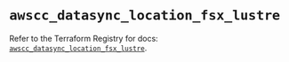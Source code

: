 # `awscc_datasync_location_fsx_lustre`

Refer to the Terraform Registry for docs: [`awscc_datasync_location_fsx_lustre`](https://registry.terraform.io/providers/hashicorp/awscc/0.70.0/docs/resources/datasync_location_fsx_lustre).
